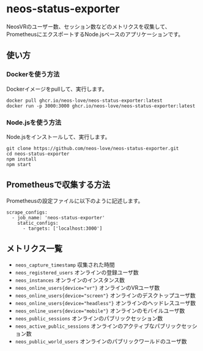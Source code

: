# neos-status-exporter
NeosVRのユーザー数、セッション数などのメトリクスを収集して、
PrometheusにエクスポートするNode.jsベースのアプリケーションです。

## 使い方
### Dockerを使う方法
Dockerイメージをpullして、実行します。
```
docker pull ghcr.io/neos-love/neos-status-exporter:latest
docker run -p 3000:3000 ghcr.io/neos-love/neos-status-exporter:latest
```

### Node.jsを使う方法
Node.jsをインストールして、実行します。
```
git clone https://github.com/neos-love/neos-status-exporter.git
cd neos-status-exporter
npm install
npm start
```

## Prometheusで収集する方法
Prometheusの設定ファイルに以下のように記述します。
```
scrape_configs:
  - job_name: 'neos-status-exporter'
    static_configs:
      - targets: ['localhost:3000']
```

## メトリクス一覧
- `neos_capture_timestamp` 収集された時間
- `neos_registered_users` オンラインの登録ユーザ数
- `neos_instances` オンラインのインスタンス数
- `neos_online_users{device="vr"}` オンラインのVRユーザ数
- `neos_online_users{device="screen"}` オンラインのデスクトップユーザ数
- `neos_online_users{device="headless"}` オンラインのヘッドレスユーザ数
- `neos_online_users{device="mobile"}` オンラインのモバイルユーザ数
- `neos_public_sessions` オンラインのパブリックセッション数
- `neos_active_public_sessions` オンラインのアクティブなパブリックセッション数
- `neos_public_world_users` オンラインのパブリックワールドのユーザ数